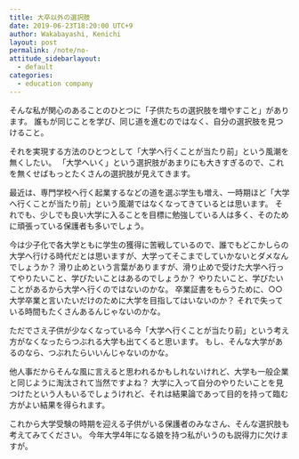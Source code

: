 ```yaml
---
title: 大卒以外の選択肢
date: 2019-06-23T18:20:00 UTC+9
author: Wakabayashi, Kenichi
layout: post
permalink: /note/no-
attitude_sidebarlayout:
  - default
categories:
  - education company 
---
```

そんな私が関心のあることのひとつに「子供たちの選択肢を増やすこと」があります。
誰もが同じことを学び、同じ道を進むのではなく、自分の選択肢を見つけること。

それを実現する方法のひとつとして「大学へ行くことが当たり前」という風潮を無くしたい。
「大学へいく」という選択肢があまりにも大きすぎるので、これを無くせばもっとたくさんの選択肢が見えてきます。

最近は、専門学校へ行く起業するなどの道を選ぶ学生も増え、一時期ほど「大学へ行くことが当たり前」という風潮ではなくなってきているとは思います。
それでも、少しでも良い大学に入ることを目標に勉強している人は多く、そのために頑張っている保護者も多いでしょう。

今は少子化で各大学ともに学生の獲得に苦戦しているので、誰でもどこかしらの大学へ行ける時代だとは思いますが、大学ってそこまでしていかないとダメなんでしょうか？
滑り止めという言葉がありますが、滑り止めで受けた大学へ行ってやりたいこと、学びたいことはあるのでしょうか？
やりたいこと、学びたいことがあるから大学へ行くのではないのかな。
卒業証書をもらうために、○○大学卒業と言いたいだけのために大学を目指してはいないのか？
それで失っている時間もたくさんあるんじゃないのかな。

ただでさえ子供が少なくなっている今「大学へ行くことが当たり前」という考え方がなくなったらつぶれる大学も出てくると思います。
もし、そんな大学があるのなら、つぶれたらいいんじゃないのかな。

他人事だからそんな風に言えると思われるかもしれないけれど、大学も一般企業と同じように淘汰されて当然ですよね？
大学に入って自分のやりたいことを見つけたという人もいるでしょうけれど、それは結果論であって目的を持って臨む方がよい結果を得られます。

これから大学受験の時期を迎える子供がいる保護者のみなさん、そんな選択肢も考えてみてください。
今年大学4年になる娘を持つ私がいうのも説得力に欠けますが。
